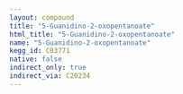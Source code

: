 ```yaml
---
layout: compound
title: "5-Guanidino-2-oxopentanoate"
html_title: "5-Guanidino-2-oxopentanoate"
name: "5-Guanidino-2-oxopentanoate"
kegg_id: C03771
native: false
indirect_only: true
indirect_via: C20234
---
```


